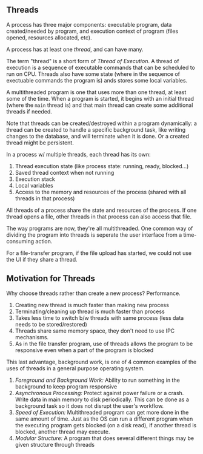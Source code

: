 ## Threads

A process has three major components: executable program, data created/needed by program,
and execution context of program (files opened, resources allocated, etc).

A process has at least one *thread*, and can have many.

The term "thread" is a short form of *Thread of Execution*. A thread of execution is a
sequence of executable commands that can be scheduled to run on CPU. Threads also have
some state (where in the sequence of exectuable commands the program is) ands stores
some local variables.

A multithreaded program is one that uses more than one thread, at least some of the time.
When a program is started, it begins with an initial thread (where the ```main``` thread
is) and that main thread can create some additional threads if needed.

Note that threads can be created/destroyed within a program dynamically: a thread can
be created to handle a specific background task, like writing changes to the database,
and will terminate when it is done. Or a created thread might be persistent.

In a process w/ multiple threads, each thread has its own:

1. Thread execution state (like process state: running, ready, blocked...)
2. Saved thread context when not running
3. Execution stack
4. Local variables
5. Access to the memory and resources of the process (shared with all threads in that process)

All threads of a process share the state and resources of the process. If one thread opens a file,
other threads in that process can also access that file.

The way programs are now, they're all multithreaded. One common way of dividing the program
into threads is seperate the user interface from a time-consuming action.

For a file-transfer program, if the file upload has started, we could not use the UI if they
share a thread.

## Motivation for Threads

Why choose threads rather than create a new process? Performance.

1. Creating new thread is much faster than making new process
2. Terminating/cleaning up thread is much faster than process
3. Takes less time to switch b/w threads with same process (less data needs to be stored/restored)
4. Threads share same memory space, they don't need to use IPC mechanisms.
5. As in the file transfer program, use of threads allows the program to be responsive even when
a part of the program is blocked

This last advantage, background work, is one of 4 common examples of the uses of threads in a general
purpose operating system.

1. *Foreground and Background Work:* Ability to run something in the background to keep program responsive
2. *Asynchronous Processing:* Protect against power failure or a crash. Write data in main memory to disk
periodically. This can be done as a background task so it does not disrupt the user's workflow.
3. *Speed of Execution:* Multithreaded program can get more done in the same amount of time. Just as the
OS can run a different program when the executing program gets blocked (on a disk read), if another
thread is blocked, another thread may execute.
4. *Modular Structure:* A program that does several different things may be given structure through threads

